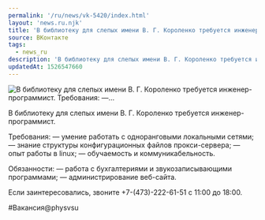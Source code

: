 ```yaml
---
permalink: '/ru/news/vk-5420/index.html'
layout: 'news.ru.njk'
title: 'В библиотеку для слепых имени В. Г. Короленко требуется инженер-программист. Требования:  —'
source: ВКонтакте
tags:
  - news_ru
description: 'В библиотеку для слепых имени В. Г. Короленко требуется инженер-программист. Требования:  —…'
updatedAt: 1526547660
---
```

![В библиотеку для слепых имени В. Г. Короленко требуется инженер-программист. Требования:  —…](https://sun9-72.userapi.com/impf/c830108/v830108087/fc930/5VOwzjd9AWE.jpg?size=1280x853&quality=96&sign=5e9957c393d882a8680b888e28d7ee69&c_uniq_tag=hUYq95y8AhWBbaVSgvTOHy_xVSKqqLoQbgD6IwZekfs&type=album)

В библиотеку для слепых имени В. Г. Короленко требуется инженер-программист.

Требования:
— умение работать с одноранговыми локальными сетями;
— знание структуры конфигурационных файлов прокси-сервера;
— опыт работы в linux;
— обучаемость и коммуникабельность.

Обязанности:
— работа с бухгалтериями и звукозаписывающими программами;
— администрирование веб-сайта.

Если заинтересовались, звоните +7-(473)-222-61-51 с 11:00 до 18:00.

#Вакансия@physvsu
